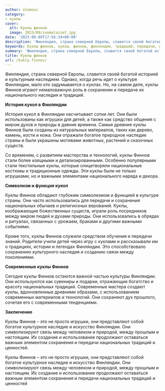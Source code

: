 ```yaml
---
author: olomouc
category:
- куклы
cover:
  alt: Куклы финнов
  image: 2023/09/suomalaiset.jpg
date: '2023-09-09T17:56:34+00:00'
description: 'Финляндия, страна северной Европы, славится своей богатой историей и культурным наследием. Однако, когда речь идет о культуре Финляндии, мало кто...'
keywords: Куклы финнов, куклы, финнов, финляндии, традиций, передачи, национальных, кукол, игрушки, богатое, наследие, сохранения, это, культуре, роль, национального
summary: 'Финляндия, страна северной Европы, славится своей богатой историей и культурным наследием. Однако, когда речь идет о культуре Финляндии, мало кто...'
title: Куклы финнов
url: /kukly-finnov/
---
```


Финляндия, страна северной Европы, славится своей богатой историей и культурным наследием. Однако, когда речь идет о культуре Финляндии, мало кто задумывается о куклах. Но, на самом деле, куклы Финнов играют немаловажную роль в сохранении и передаче их национального наследия и традиций.

**История кукол в Финляндии**

История кукол в Финляндии насчитывает сотни лет. Они были использованы как игрушки для детей, а также как средство общения с миром духов и природы в давние времена. Самые древние куклы Финнов были созданы из натуральных материалов, таких как дерево, камень, кости и кожа. Они отражали богатое природное наследие страны и были украшены мотивами животных, растений и сказочных существ.

Со временем, с развитием мастерства и технологий, куклы Финнов стали более изящными и детализированными. Особенно популярными стали текстильные куклы, которые олицетворяли национальные костюмы и традиционные одежды. Эти куклы были не только игрушками, но и важными элементами национального наряда и декора.

**Символизм и функция кукол**

Куклы Финнов обладают глубоким символизмом и функцией в культуре страны. Они часто использовались для передачи и сохранения национальных обычаев и религиозных верований. Куклы, изображающие божественных существ, играли роль посредников между миром людей и духами природы. Они использовались в обрядах и ритуалах, связанных с урожаем, браками и другими важными событиями.

Кроме того, куклы Финнов служили средством обучения и передачи знаний. Родители учили детей через игру с куклами и рассказывали им о традициях, истории и легендах Финляндии. Это способствовало сохранению культурного наследия и созданию связи между поколениями.

**Современные куклы Финнов**

Сегодня куклы Финнов остаются важной частью культуры Финляндии. Они используются как сувениры и подарки, отражающие богатство и красоту национальных традиций. Современные мастера создают куклы, вдохновленные древними образами, с использованием современных материалов и технологий. Они сохраняют дух прошлого, сочетая его с современными тенденциями.

**Заключение**

Куклы Финнов – это не просто игрушки, они представляют собой богатое культурное наследие и искусство Финляндии. Они символизируют связь между человеком и природой, между прошлым и настоящим. Их создание и использование продолжают оставаться важным элементом сохранения и передачи национальных традиций и ценностей.

Куклы Финнов – это не просто игрушки, они представляют собой богатое культурное наследие и искусство Финляндии. Они символизируют связь между человеком и природой, между прошлым и настоящим. Их создание и использование продолжают оставаться важным элементом сохранения и передачи национальных традиций и ценностей